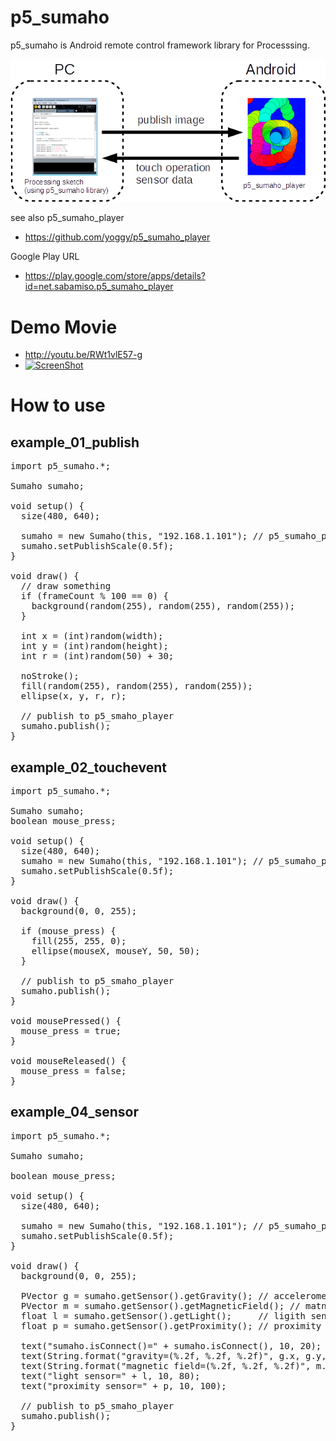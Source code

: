p5_sumaho
=========

p5_sumaho is Android remote control framework library for Processsing.

![system abstract](fig01.png)

see also p5_sumaho_player
* https://github.com/yoggy/p5_sumaho_player

Google Play URL
  * https://play.google.com/store/apps/details?id=net.sabamiso.p5_sumaho_player

Demo Movie
=========
  * http://youtu.be/RWt1vlE57-g
  * [![ScreenShot](https://farm8.staticflickr.com/7125/13623802903_857e5497bd_m.jpg)](http://youtu.be/RWt1vlE57-g)
  

How to use
=========

example_01_publish
--------
<pre>
import p5_sumaho.*;

Sumaho sumaho;

void setup() {
  size(480, 640);

  sumaho = new Sumaho(this, "192.168.1.101"); // p5_sumaho_player ip address
  sumaho.setPublishScale(0.5f);
}

void draw() {
  // draw something
  if (frameCount % 100 == 0) {
    background(random(255), random(255), random(255));
  }
  
  int x = (int)random(width);
  int y = (int)random(height);
  int r = (int)random(50) + 30;

  noStroke();
  fill(random(255), random(255), random(255));
  ellipse(x, y, r, r);

  // publish to p5_smaho_player  
  sumaho.publish();
}
</pre>

example_02_touchevent
--------
<pre>
import p5_sumaho.*;

Sumaho sumaho;
boolean mouse_press;

void setup() {
  size(480, 640);
  sumaho = new Sumaho(this, "192.168.1.101"); // p5_sumaho_player ip address
  sumaho.setPublishScale(0.5f);
}

void draw() {
  background(0, 0, 255);
  
  if (mouse_press) {
    fill(255, 255, 0);
    ellipse(mouseX, mouseY, 50, 50);
  }
  
  // publish to p5_smaho_player  
  sumaho.publish();
}

void mousePressed() {
  mouse_press = true;
}

void mouseReleased() {
  mouse_press = false;
}
</pre>


example_04_sensor
--------

<pre>
import p5_sumaho.*;

Sumaho sumaho;

boolean mouse_press;

void setup() {
  size(480, 640);

  sumaho = new Sumaho(this, "192.168.1.101"); // p5_sumaho_player ip a
  sumaho.setPublishScale(0.5f);
}

void draw() {
  background(0, 0, 255);

  PVector g = sumaho.getSensor().getGravity(); // accelerometer sensor value
  PVector m = sumaho.getSensor().getMagneticField(); // matnetic field sensor value
  float l = sumaho.getSensor().getLight();     // ligith sensor value
  float p = sumaho.getSensor().getProximity(); // proximity sensor value

  text("sumaho.isConnect()=" + sumaho.isConnect(), 10, 20);  
  text(String.format("gravity=(%.2f, %.2f, %.2f)", g.x, g.y, g.z), 10, 40);
  text(String.format("magnetic field=(%.2f, %.2f, %.2f)", m.x, m.y, m.z), 10, 60);
  text("light sensor=" + l, 10, 80);
  text("proximity sensor=" + p, 10, 100);

  // publish to p5_smaho_player  
  sumaho.publish();
}
</pre>
